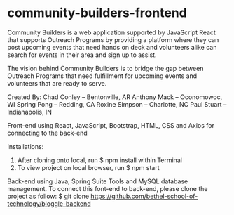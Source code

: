 # community-builders-frontend
Community Builders is a web application supported by JavaScript React that supports Outreach Programs by providing a platform where they can post upcoming events that need hands on deck and volunteers alike can search for events in their area and sign up to assist.

The vision behind Community Builders is to bridge the gap between Outreach Programs that need fulfillment for upcoming events and volunteers that are ready to serve.

Created By:
Chad Conley – Bentonville, AR
Anthony Mack – Oconomowoc, WI
Spring Pong – Redding, CA
Roxine Simpson – Charlotte, NC
Paul Stuart – Indianapolis, IN

Front-end using React, JavaScript, Bootstrap, HTML, CSS and Axios for connecting to the back-end

Installations:
1. After cloning onto local, run $ npm install within Terminal
2. To view project on local browser, run $ npm start

Back-end using Java, Spring Suite Tools and MySQL database management.
To connect this font-end to back-end, please clone the project as follow:
$ git clone https://github.com/bethel-school-of-technology/bloggle-backend

